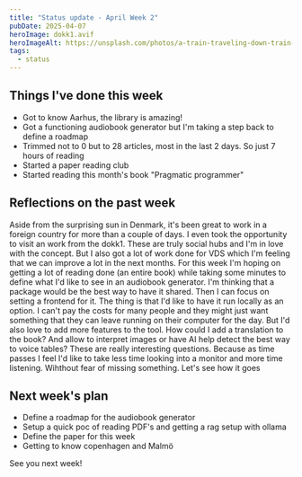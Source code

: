 ```yaml
---
title: "Status update - April Week 2"
pubDate: 2025-04-07
heroImage: dokk1.avif
heroImageAlt: https://unsplash.com/photos/a-train-traveling-down-train-tracks-next-to-a-forest-mW1bD8w8foY
tags:
  - status
---
```


## Things I've done this week

- Got to know Aarhus, the library is amazing!
- Got a functioning audiobook generator but I'm taking a step back to define a roadmap
- Trimmed not to 0 but to 28 articles, most in the last 2 days. So just 7 hours of reading
- Started a paper reading club
- Started reading this month's book "Pragmatic programmer"

## Reflections on the past week

Aside from the surprising sun in Denmark, it's been great to work in a foreign country for more than a couple of days. I even took the opportunity to visit an work from the dokk1. These are truly social hubs and I'm in love with the concept. But I also got a lot of work done for VDS which I'm feeling that we can improve a lot in the next months.
For this week I'm hoping on getting a lot of reading done (an entire book) while taking some minutes to define what I'd like to see in an audiobook generator. I'm thinking that a package would be the best way to have it shared. Then I can focus on setting a frontend for it. The thing is that I'd like to have it run locally as an option. I can't pay the costs for many people and they might just want something that they can leave running on their computer for the day. But I'd also love to add more features to the tool. How could I add a translation to the book? And allow to interpret images or have AI help detect the best way to voice tables? These are really interesting questions. Because as time passes I feel I'd like to take less time looking into a monitor and more time listening. Wihthout fear of missing something. Let's see how it goes

## Next week's plan

- Define a roadmap for the audiobook generator
- Setup a quick poc of reading PDF's and getting a rag setup with ollama
- Define the paper for this week
- Getting to know copenhagen and Malmö

See you next week!
